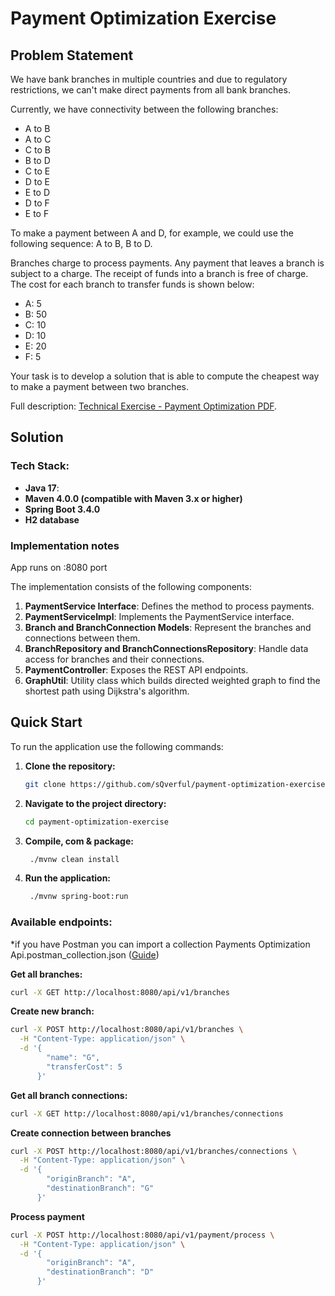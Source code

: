 # Payment Optimization Exercise

## Problem Statement

We have bank branches in multiple countries and due to regulatory restrictions, we can't make direct payments from all bank branches.

Currently, we have connectivity between the following branches:
- A to B
- A to C
- C to B
- B to D
- C to E
- D to E
- E to D
- D to F
- E to F

To make a payment between A and D, for example, we could use the following sequence: A to B, B to D.

Branches charge to process payments. Any payment that leaves a branch is subject to a charge. The receipt of funds into a branch is free of charge. The cost for each branch to transfer funds is shown below:

- A: 5
- B: 50
- C: 10
- D: 10
- E: 20
- F: 5

Your task is to develop a solution that is able to compute the cheapest way to make a payment between two branches.

Full description: [Technical Exercise - Payment Optimization PDF](https://github.com/sQverful/payment-optimization-exercise/blob/main/Technical%20Exercise%20-%20Payment%20Optimization.pdf).

## Solution

### Tech Stack:

- **Java 17**:
- **Maven 4.0.0 (compatible with Maven 3.x or higher)**
- **Spring Boot 3.4.0**
- **H2 database**

### Implementation notes

App runs on :8080 port

The implementation consists of the following components:

1. **PaymentService Interface**: Defines the method to process payments.
2. **PaymentServiceImpl**: Implements the PaymentService interface.
3. **Branch and BranchConnection Models**: Represent the branches and connections between them.
4. **BranchRepository and BranchConnectionsRepository**: Handle data access for branches and their connections.
5. **PaymentController**: Exposes the REST API endpoints.
6. **GraphUtil**: Utility class which builds directed weighted graph to find the shortest path using Dijkstra's algorithm.

## Quick Start

To run the application use the following commands:

1. **Clone the repository:**
   ```bash
   git clone https://github.com/sQverful/payment-optimization-exercise.git
   ```

2. **Navigate to the project directory:**
   ```bash
   cd payment-optimization-exercise
   ```

3. **Compile, com & package:**
   ```bash
    ./mvnw clean install
   ```

4. **Run the application:**
   ```bash
    ./mvnw spring-boot:run
   ```
### Available endpoints:
*if you have Postman you can import a collection Payments Optimization Api.postman_collection.json
([Guide](https://docs.tink.com/entries/articles/postman-collection-for-account-check))

**Get all branches:**

   ```bash
   curl -X GET http://localhost:8080/api/v1/branches
   ```
**Create new branch:**

   ```bash
   curl -X POST http://localhost:8080/api/v1/branches \
     -H "Content-Type: application/json" \
     -d '{
           "name": "G",
           "transferCost": 5
         }'

   ```
   
**Get all branch connections:**

   ```bash
   curl -X GET http://localhost:8080/api/v1/branches/connections
   ```
**Create connection between branches**

   ```bash
   curl -X POST http://localhost:8080/api/v1/branches/connections \
     -H "Content-Type: application/json" \
     -d '{
           "originBranch": "A",
           "destinationBranch": "G"
         }'

   ```

**Process payment**
   ```bash
   curl -X POST http://localhost:8080/api/v1/payment/process \
     -H "Content-Type: application/json" \
     -d '{
           "originBranch": "A",
           "destinationBranch": "D"
         }'
   ```
